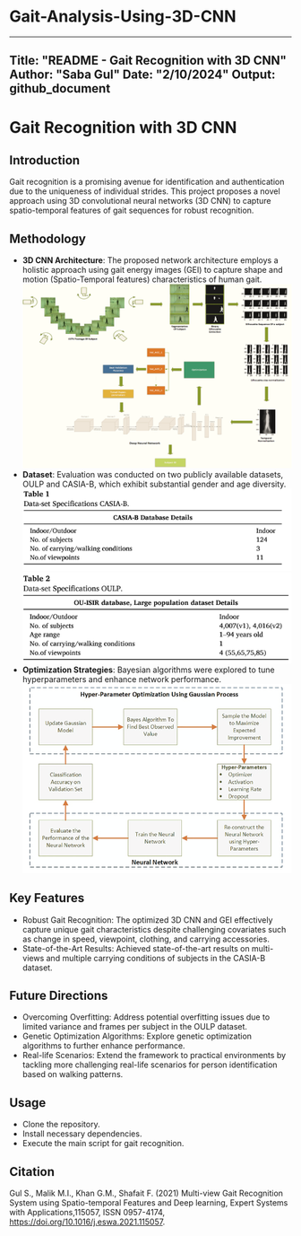 # Gait-Analysis-Using-3D-CNN
---
Title: "README - Gait Recognition with 3D CNN"
Author: "Saba Gul"
Date: "2/10/2024"
Output: github_document
---

# Gait Recognition with 3D CNN

## Introduction
Gait recognition is a promising avenue for identification and authentication due to the uniqueness of individual strides. This project proposes a novel approach using 3D convolutional neural networks (3D CNN) to capture spatio-temporal features of gait sequences for robust recognition.

## Methodology
- **3D CNN Architecture**: The proposed network architecture employs a holistic approach using gait energy images (GEI) to capture shape and motion (Spatio-Temporal features) characteristics of human gait.
 ![Gait Analysis1](images/Proposed_framework.png "3D Convolutional Neural Network for Inter-class Subject Identification")
- **Dataset**: Evaluation was conducted on two publicly available datasets, OULP and CASIA-B, which exhibit substantial gender and age diversity.
 ![Gait Analysis2](images/CASIA-B_Dataset.png "Data-set Specifications CASIA-B")
 ![Gait Analysis3](images/OULP_Dataset.png "Data-set Specifications OULP")
- **Optimization Strategies**: Bayesian algorithms were explored to tune hyperparameters and enhance network performance.
 ![Gait Analysis4](images/HypOpt.png "Hyper-parameter tuning using bayesian optimization")
## Key Features
- Robust Gait Recognition: The optimized 3D CNN and GEI effectively capture unique gait characteristics despite challenging covariates such as change in speed, viewpoint, clothing, and carrying accessories.
- State-of-the-Art Results: Achieved state-of-the-art results on multi-views and multiple carrying conditions of subjects in the CASIA-B dataset.

## Future Directions
- Overcoming Overfitting: Address potential overfitting issues due to limited variance and frames per subject in the OULP dataset.
- Genetic Optimization Algorithms: Explore genetic optimization algorithms to further enhance performance.
- Real-life Scenarios: Extend the framework to practical environments by tackling more challenging real-life scenarios for person identification based on walking patterns.

## Usage
- Clone the repository.
- Install necessary dependencies.
- Execute the main script for gait recognition.

## Citation
Gul S., Malik M.I., Khan G.M., Shafait F. (2021) Multi-view Gait Recognition System using
Spatio-temporal Features and Deep learning, Expert Systems with Applications,115057, ISSN
0957-4174, https://doi.org/10.1016/j.eswa.2021.115057.


